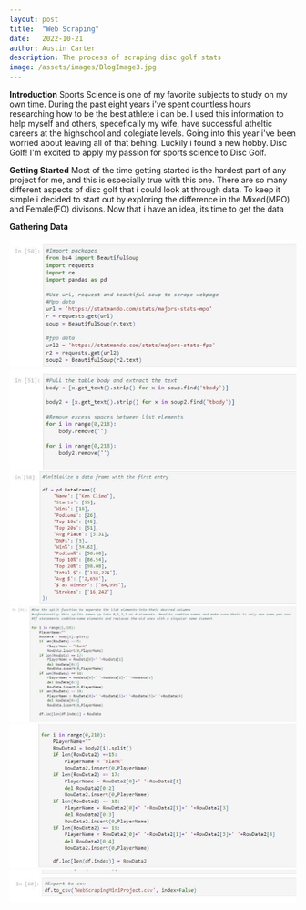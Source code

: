 ```yaml
---
layout: post
title:  "Web Scraping"
date:   2022-10-21
author: Austin Carter
description: The process of scraping disc golf stats  
image: /assets/images/BlogImage3.jpg
---
```

**Introduction**
  Sports Science is one of my favorite subjects to study on my own time. During the past eight years i've spent countless hours researching how to be the best athlete i can be. I used this information to help myself and others, specefically my wife, have successful atheltic careers at the highschool and colegiate levels. Going into this year i've been worried about leaving all of that behing. Luckily i found a new hobby. Disc Golf! I'm excited to apply my passion for sports science to Disc Golf. 

**Getting Started**
  Most of the time getting started is the hardest part of any project for me, and this is especially true with this one. There are so many different aspects of disc golf that i could look at through data. To keep it simple i decided to start out by exploring the difference in the Mixed(MPO) and Female(FO) divisons. Now that i have an idea, its time to get the data
  
 **Gathering Data**

![Test Image](https://raw.githubusercontent.com/austinC58/stat386-projects/main/assets/images/WebScraping1.jpg)
![Test Image](https://raw.githubusercontent.com/austinC58/stat386-projects/main/assets/images/WebScraping2.jpg)
![Test Image](https://raw.githubusercontent.com/austinC58/stat386-projects/main/assets/images/WebScraping3.jpg)
![Test Image](https://raw.githubusercontent.com/austinC58/stat386-projects/main/assets/images/WebScraping4.jpg)
![Test Image](https://raw.githubusercontent.com/austinC58/stat386-projects/main/assets/images/WebScraping5.jpg)
![Test Image](https://raw.githubusercontent.com/austinC58/stat386-projects/main/assets/images/WebScraping6.jpg)
